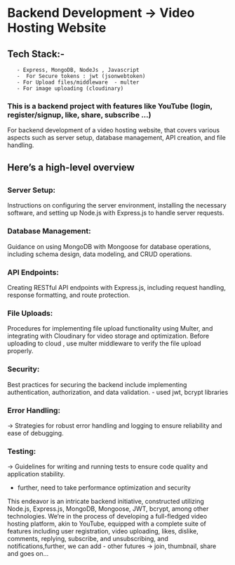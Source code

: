 # Backend Development -> Video Hosting Website

## Tech Stack:- 
       - Express, MongoDB, NodeJs , Javascript 
       -  For Secure tokens : jwt (jsonwebtoken)
       - For Upload files/middleware  - multer
       - For image uploading (cloudinary)

### This is a backend project with features like YouTube (login, register/signup, like, share, subscribe ...)

For backend development of a video hosting website, that covers various aspects such as server setup, database management, API creation, and file handling. 

<h2> Here’s a high-level overview <h2>

<h3> Server Setup: </h3>
       Instructions on configuring the server environment, installing the necessary software, and setting up Node.js with Express.js to handle server requests.
<h3>Database Management:</h3>  Guidance on using MongoDB with Mongoose for database operations, including schema design, data modeling, and CRUD operations.

<h3> API Endpoints:</h3> Creating RESTful API endpoints with Express.js, including request handling, response formatting, and route protection.
<h3>
File Uploads:
</h3> Procedures for implementing file upload functionality using Multer, and integrating with Cloudinary for video storage and optimization. Before uploading to cloud , use multer middleware to verify the file upload properly.

<h3>Security:</h3>
 Best practices for securing the backend include implementing authentication, authorization, and data validation.
   - used jwt, bcrypt libraries

<h3>Error Handling:</h3>
       ->  Strategies for robust error handling and logging to ensure reliability and ease of debugging.
 <h3>Testing:</h3> 
         -> Guidelines for writing and running tests to ensure code quality and application stability.


- further, need to take performance optimization and security 


<p>
This endeavor is an intricate backend initiative, constructed utilizing Node.js, Express.js, MongoDB, Mongoose, JWT, bcrypt, among other technologies. We’re in the process of developing a full-fledged video hosting platform, akin to YouTube, equipped with a complete suite of features including user registration, video uploading, likes, dislike, comments, replying, subscribe, and unsubscribing, and notifications,further, we can add - other futures -> join, thumbnail, share and goes on...
</p>

